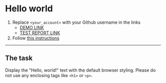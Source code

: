 # Hello world

1. Replace `<your_account>` with your Github username in the links
   - [DEMO LINK](https://troospieler.github.io/layout_hello-world/) <br>
   - [TEST REPORT LINK](https://troospieler.github.io/layout_hello-world/report/html_report/)
2. Follow [this instructions](https://mate-academy.github.io/layout_task-guideline/)

---

## The task

Display the "Hello, world!" text with the default browser styling. Please do not
use any enclosing tags like `<h1>` or `<p>`.
